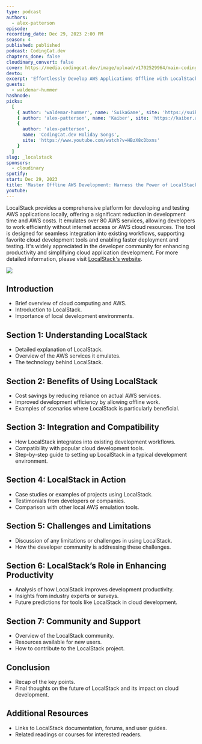 ```yaml
---
type: podcast
authors:
  - alex-patterson
episode:
recording_date: Dec 29, 2023 2:00 PM
season: 4
published: published
podcast: CodingCat.dev
chapters_done: false
cloudinary_convert: false
cover: https://media.codingcat.dev/image/upload/v1702529964/main-codingcatdev-photo/4_LocalStack.png
devto:
excerpt: 'Effortlessly Develop AWS Applications Offline with LocalStack: Your Ultimate Guide!'
guests:
  - waldemar-hummer
hashnode:
picks:
  [
    { author: 'waldemar-hummer', name: 'SuikaGame', site: 'https://suikagame.com/' },
    { author: 'alex-patterson', name: 'Kaiber', site: 'https://kaiber.ai/' },
    {
      author: 'alex-patterson',
      name: 'CodingCat.dev Holiday Songs',
      site: 'https://www.youtube.com/watch?v=HBzX8cDbxns'
    }
  ]
slug: _localstack
sponsors:
  - cloudinary
spotify:
start: Dec 29, 2023
title: 'Master Offline AWS Development: Harness the Power of LocalStack!'
youtube:
---
```


LocalStack provides a comprehensive platform for developing and testing AWS applications locally, offering a significant reduction in development time and AWS costs. It emulates over 80 AWS services, allowing developers to work efficiently without internet access or AWS cloud resources. The tool is designed for seamless integration into existing workflows, supporting favorite cloud development tools and enabling faster deployment and testing. It's widely appreciated in the developer community for enhancing productivity and simplifying cloud application development. For more detailed information, please visit [LocalStack's website](https://www.localstack.cloud/).

![](https://media.codingcat.dev/image/upload/v1703881364/main-codingcatdev-photo/1703881295934-4625cb52-38c9-4efb-a96e-2c020774be72_19.png)

## Introduction

- Brief overview of cloud computing and AWS.
- Introduction to LocalStack.
- Importance of local development environments.

## Section 1: Understanding LocalStack

- Detailed explanation of LocalStack.
- Overview of the AWS services it emulates.
- The technology behind LocalStack.

## Section 2: Benefits of Using LocalStack

- Cost savings by reducing reliance on actual AWS services.
- Improved development efficiency by allowing offline work.
- Examples of scenarios where LocalStack is particularly beneficial.

## Section 3: Integration and Compatibility

- How LocalStack integrates into existing development workflows.
- Compatibility with popular cloud development tools.
- Step-by-step guide to setting up LocalStack in a typical development environment.

## Section 4: LocalStack in Action

- Case studies or examples of projects using LocalStack.
- Testimonials from developers or companies.
- Comparison with other local AWS emulation tools.

## Section 5: Challenges and Limitations

- Discussion of any limitations or challenges in using LocalStack.
- How the developer community is addressing these challenges.

## Section 6: LocalStack’s Role in Enhancing Productivity

- Analysis of how LocalStack improves development productivity.
- Insights from industry experts or surveys.
- Future predictions for tools like LocalStack in cloud development.

## Section 7: Community and Support

- Overview of the LocalStack community.
- Resources available for new users.
- How to contribute to the LocalStack project.

## Conclusion

- Recap of the key points.
- Final thoughts on the future of LocalStack and its impact on cloud development.

## Additional Resources

- Links to LocalStack documentation, forums, and user guides.
- Related readings or courses for interested readers.
